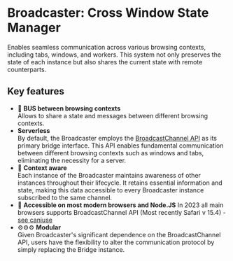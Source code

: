 # Broadcaster: Cross Window State Manager

Enables seamless communication across various browsing contexts, including tabs, windows, and workers. This system not only preserves the state of each instance but also shares the current state with remote counterparts.

## Key features

 * 🚌 **BUS between browsing contexts**  
 Allows to share a state and messages between different browsing contexts.
 * **Serverless**  
 By default, the Broadcaster employs the [BroadcastChannel API](https://developer.mozilla.org/en-US/docs/Web/API/Broadcast_Channel_API) as its primary bridge interface. This API enables fundamental communication between different browsing contexts such as windows and tabs, eliminating the necessity for a server.
 * 📝 **Context aware**  
Each instance of the Broadcaster maintains awareness of other instances throughout their lifecycle. It retains essential information and state, making this data accessible to every Broadcaster instance subscribed to the same channel.
 * 💪 **Accessible on most modern browsers and Node.JS** 
 In 2023 all main browsers supports BroadcastChannel API (Most recently Safari v 15.4) - [see caniuse](https://caniuse.com/?search=BroadcastChannel)
 * ⚙️⚙️⚙️ **Modular**  
Given Broadcaster's significant dependence on the BroadcastChannel API, users have the flexibility to alter the communication protocol by simply replacing the Bridge instance.
